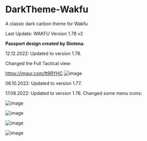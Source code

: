 # DarkTheme-Wakfu
A classic dark carbon theme for Wakfu

Last Update: 
WAKFU Version 1.78 v2

**Passport design created by Stotena.**

12.12.2022: Updated to version 1.78.

Changed the Full Tactical view:

https://imgur.com/ft9RYHC
![image](https://user-images.githubusercontent.com/94634132/210650459-4bfd41b4-1102-4ecf-81ea-60b0ee1b10c9.png)

06.10.2022: Updated to version 1.77.

17.08.2022: Updated to version 1.76.
Changed some menu icons:

![image](https://user-images.githubusercontent.com/94634132/185227277-b9142190-de75-47ba-8985-d61585a68a98.png)

![image](https://user-images.githubusercontent.com/94634132/184757536-165b99cb-64df-4484-9677-4e9af9c775b1.png)

![image](https://user-images.githubusercontent.com/94634132/184757561-3d62d085-7a51-489d-8300-3736415ce96c.png)

![image](https://user-images.githubusercontent.com/94634132/184757710-ffaa8056-46b6-46f8-a589-2e94b1c9492a.png)
